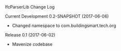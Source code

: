 IfcParserLib Change Log

Current Development 0.2-SNAPSHOT (2017-06-06)
- Changed namespace to com.buildingsmart.tech.org

Release 0.1 (2017-06-02)
- Mavenize codebase

